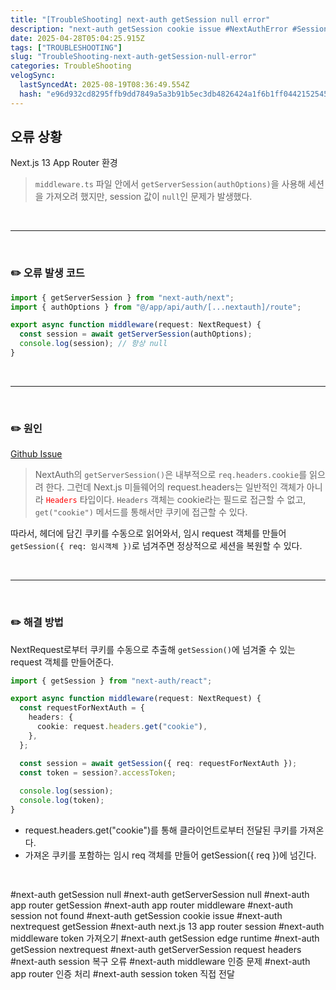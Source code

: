 ```yaml
---
title: "[TroubleShooting] next-auth getSession null error"
description: "next-auth getSession cookie issue #NextAuthError #SessionNullError #GetSessionProblem #ServerSessionIssue"
date: 2025-04-28T05:04:25.915Z
tags: ["TROUBLESHOOTING"]
slug: "TroubleShooting-next-auth-getSession-null-error"
categories: TroubleShooting
velogSync:
  lastSyncedAt: 2025-08-19T08:36:49.554Z
  hash: "e96d932cd8295ffb9dd7849a5a3b91b5ec3db4826424a1f6b1ff0442152545a1"
---
```


## 오류 상황
Next.js 13 App Router 환경 

>`middleware.ts` 파일 안에서 `getServerSession(authOptions)`을 사용해 세션을 가져오려 했지만, session 값이 `null`인 문제가 발생했다. 

<br>

---

<br>

### ✏️ 오류 발생 코드
```ts
import { getServerSession } from "next-auth/next";
import { authOptions } from "@/app/api/auth/[...nextauth]/route";

export async function middleware(request: NextRequest) {
  const session = await getServerSession(authOptions);
  console.log(session); // 항상 null
}
```

<br>

---

<br>

### ✏️ 원인

<a href="https://github.com/nextauthjs/next-auth/issues/4042">Github Issue</a>

>NextAuth의 `getServerSession()`은 내부적으로 `req.headers.cookie`를 읽으려 한다.
그런데 Next.js 미들웨어의 request.headers는 일반적인 객체가 아니라 <span style="color:red">`Headers`</span> 타입이다.
`Headers` 객체는 cookie라는 필드로 접근할 수 없고, `get("cookie")` 메서드를 통해서만 쿠키에 접근할 수 있다.

따라서, 헤더에 담긴 쿠키를 수동으로 읽어와서, 임시 request 객체를 만들어 `getSession({ req: 임시객체 })`로 넘겨주면 정상적으로 세션을 복원할 수 있다.

<br>

---

<br>

### ✏️ 해결 방법
NextRequest로부터 쿠키를 수동으로 추출해 `getSession()`에 넘겨줄 수 있는 request 객체를 만들어준다.

```ts
import { getSession } from "next-auth/react";

export async function middleware(request: NextRequest) {
  const requestForNextAuth = {
    headers: {
      cookie: request.headers.get("cookie"),
    },
  };

  const session = await getSession({ req: requestForNextAuth });
  const token = session?.accessToken;
  
  console.log(session);
  console.log(token);
}
```
- request.headers.get("cookie")를 통해 클라이언트로부터 전달된 쿠키를 가져온다.
- 가져온 쿠키를 포함하는 임시 req 객체를 만들어 getSession({ req })에 넘긴다.

<br>

#next-auth getSession null
#next-auth getServerSession null
#next-auth app router getSession
#next-auth app router middleware
#next-auth session not found
#next-auth getSession cookie issue
#next-auth nextrequest getSession
#next-auth next.js 13 app router session
#next-auth middleware token 가져오기
#next-auth getSession edge runtime
#next-auth getSession nextrequest
#next-auth getServerSession request headers
#next-auth session 복구 오류
#next-auth middleware 인증 문제
#next-auth app router 인증 처리
#next-auth session token 직접 전달

